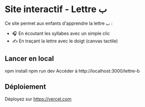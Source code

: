 # Site interactif - Lettre ب

Ce site permet aux enfants d'apprendre la lettre ب :
- 🎧 En écoutant les syllabes avec un simple clic
- ✍️ En traçant la lettre avec le doigt (canvas tactile)

## Lancer en local
npm install
npm run dev
Accéder à http://localhost:3000/lettre-b

## Déploiement
Déployez sur https://vercel.com